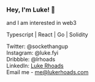 ### Hey, I'm Luke! 👋

and I am interested in web3 

Typescript | React | Go | Solidity

Twitter: @sockethangup <br>
Instagram: @luke.fyi <br>
Dribbble: @lrhoads <br>
LinkedIn: <a href="https://www.linkedin.com/in/luke-rhoads-283198190/">Luke Rhoads</a> <br>
Email me - me@lukerhoads.com
